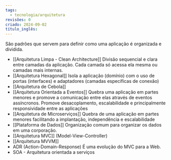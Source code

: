```yaml
---
tags:
  - tecnologia/arquitetura
revisões: 0
criado: 2024-09-02
título_inglês:
---
```

São padrões que servem para definir como uma aplicação é organizada e dividida. 

- [[Arquitetura Limpa - Clean Architecture]]
	Divisão sequencial e clara entre camadas da aplicação. Cada camada só acessa ela mesma ou camadas mais internas.
- [[Arquitetura Hexagonal]]
	Isola a aplicação (domínio) com o uso de portas (interfaces) e adaptadores (camadas específicas de conexão)
- [[Arquitetura de Cebola]]
- [[Arquitetura Orientada a Eventos]]
	Quebra uma aplicação em partes menores e promove a comunicação entre elas através de eventos assíncronos. Promove desacoplamento, escalabilidade e principalmente responsividade entre as aplicações
- [[Arquitetura de Microserviços]]
	Quebra de uma aplicação em partes menores facilitando a implantação, independência e escalabilidade
- [[Plataforma de Dados]]
	Organização comum para organizar os dados em uma corporação. 
- [[Arquitetura MVC]] (Model-View-Controller)
- [[Arquitetura MVVM]]
- ADR (Action-Domain-Response)
	É uma evolução do MVC para a Web.
- SOA - Arquitetura orientada a serviços
